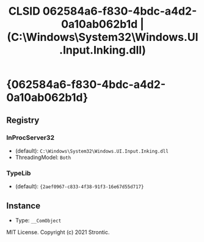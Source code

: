 ﻿---
title: "CLSID 062584a6-f830-4bdc-a4d2-0a10ab062b1d | (C:\\Windows\\System32\\Windows.UI.Input.Inking.dll)"
excerpt: What is COM-Object CLSID 062584a6-f830-4bdc-a4d2-0a10ab062b1d?
---

# {062584a6-f830-4bdc-a4d2-0a10ab062b1d}


## Registry


### InProcServer32

* (default): `C:\Windows\System32\Windows.UI.Input.Inking.dll`
* ThreadingModel: `Both`

### TypeLib

* (default): `{2aef0967-c833-4f38-91f3-16e67d55d717}`

## Instance

* Type: `__ComObject`

MIT License. Copyright (c) 2021 Strontic.


